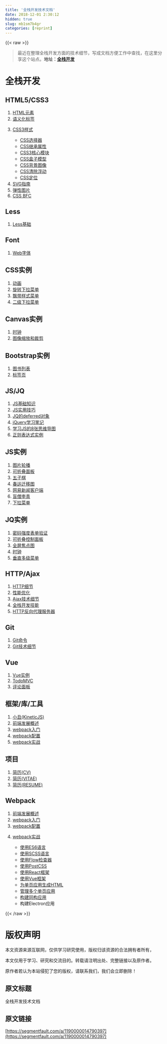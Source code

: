 ```yaml
---
title: '全栈开发技术文档' 
date: 2018-12-01 2:30:12
hidden: true
slug: mb1sm7b4gr
categories: [reprint]
---
```


{{< raw >}}

                    
<blockquote>最近在整理全栈开发方面的技术细节，写成文档方便工作中查找，在这里分享这个站点。<strong>地址：<a href="https://whjin.github.io/full-stack-development/" rel="nofollow noreferrer" target="_blank">全栈开发</a></strong>
</blockquote>
<h1 id="articleHeader0">全栈开发</h1>
<h2 id="articleHeader1">HTML5/CSS3</h2>
<ol>
<li><a href="https://whjin.github.io/full-stack-development/posts/HTML%E5%85%83%E7%B4%A0.html" rel="nofollow noreferrer" target="_blank">HTML元素</a></li>
<li><a href="https://whjin.github.io/full-stack-development/posts/%E8%AF%AD%E4%B9%89%E5%8C%96%E6%A0%87%E7%AD%BE.html" rel="nofollow noreferrer" target="_blank">语义化标签</a></li>
<li>
<p><a href="https://whjin.github.io/full-stack-development/posts/CSS3%E6%A0%B7%E5%BC%8F.html" rel="nofollow noreferrer" target="_blank">CSS3样式</a></p>
<ul>
<li><a href="https://whjin.github.io/full-stack-development/posts/CSS%E9%80%89%E6%8B%A9%E5%99%A8.html" rel="nofollow noreferrer" target="_blank">CSS选择器</a></li>
<li><a href="https://whjin.github.io/full-stack-development/posts/CSS%E7%BB%A7%E6%89%BF%E5%B1%9E%E6%80%A7.html" rel="nofollow noreferrer" target="_blank">CSS继承属性</a></li>
<li><a href="https://whjin.github.io/full-stack-development/posts/CSS3%E6%A0%B8%E5%BF%83%E6%A8%A1%E5%9D%97.html" rel="nofollow noreferrer" target="_blank">CSS3核心模块</a></li>
<li><a href="https://whjin.github.io/full-stack-development/posts/CSS%E7%9B%92%E5%AD%90%E6%A8%A1%E5%9E%8B.html" rel="nofollow noreferrer" target="_blank">CSS盒子模型</a></li>
<li><a href="https://whjin.github.io/full-stack-development/posts/CSS%E8%83%8C%E6%99%AF%E5%9B%BE%E5%83%8F.html" rel="nofollow noreferrer" target="_blank">CSS背景图像</a></li>
<li><a href="https://whjin.github.io/full-stack-development/posts/CSS%E6%B8%85%E9%99%A4%E6%B5%AE%E5%8A%A8.html" rel="nofollow noreferrer" target="_blank">CSS清除浮动</a></li>
<li><a href="https://whjin.github.io/full-stack-development/posts/CSS%E5%AE%9A%E4%BD%8D.html" rel="nofollow noreferrer" target="_blank">CSS定位</a></li>
</ul>
</li>
<li><a href="https://whjin.github.io/full-stack-development/posts/SVG%E6%8C%87%E5%8D%97.html" rel="nofollow noreferrer" target="_blank">SVG指南</a></li>
<li><a href="https://whjin.github.io/full-stack-development/posts/%E5%BC%B9%E6%80%A7%E5%9B%BE%E7%89%87.html" rel="nofollow noreferrer" target="_blank">弹性图片</a></li>
<li><a href="https://whjin.github.io/full-stack-development/posts/CSS%20BFC.html" rel="nofollow noreferrer" target="_blank">CSS BFC</a></li>
</ol>
<h2 id="articleHeader2">Less</h2>
<ol><li><a href="https://whjin.github.io/full-stack-development/posts/Less%E5%9F%BA%E7%A1%80.html" rel="nofollow noreferrer" target="_blank">Less基础</a></li></ol>
<h2 id="articleHeader3">Font</h2>
<ol><li><a href="https://whjin.github.io/full-stack-development/posts/Web%E5%AD%97%E4%BD%93.html" rel="nofollow noreferrer" target="_blank">Web字体</a></li></ol>
<h2 id="articleHeader4">CSS实例</h2>
<ol>
<li><a href="https://whjin.github.io/full-stack-development/instance/css/animation/index.html" rel="nofollow noreferrer" target="_blank">动画</a></li>
<li><a href="https://whjin.github.io/full-stack-development/instance/css/rotate-dropdown-menu/index.html" rel="nofollow noreferrer" target="_blank">旋转下拉菜单</a></li>
<li><a href="https://whjin.github.io/full-stack-development/instance/css/ribbonMenu/index.html" rel="nofollow noreferrer" target="_blank">飘带样式菜单</a></li>
<li><a href="https://whjin.github.io/full-stack-development/instance/css/dropdownMenu/index.html" rel="nofollow noreferrer" target="_blank">二级下拉菜单</a></li>
</ol>
<h2 id="articleHeader5">Canvas实例</h2>
<ol>
<li><a href="https://whjin.github.io/full-stack-development/instance/canvas/clock/index.html" rel="nofollow noreferrer" target="_blank">时钟</a></li>
<li><a href="https://whjin.github.io/full-stack-development/instance/canvas/imageCut/index.html" rel="nofollow noreferrer" target="_blank">图像缩放和裁剪</a></li>
</ol>
<h2 id="articleHeader6">Bootstrap实例</h2>
<ol>
<li><a href="https://whjin.github.io/full-stack-development/instance/bootstrap/book-list/index.html" rel="nofollow noreferrer" target="_blank">图书列表</a></li>
<li><a href="https://whjin.github.io/full-stack-development/instance/bootstrap/tabPage/index.html" rel="nofollow noreferrer" target="_blank">标签页</a></li>
</ol>
<h2 id="articleHeader7">JS/JQ</h2>
<ol>
<li><a href="https://whjin.github.io/full-stack-development/posts/JS%E5%9F%BA%E7%A1%80%E7%9F%A5%E8%AF%86.html" rel="nofollow noreferrer" target="_blank">JS基础知识</a></li>
<li><a href="https://whjin.github.io/full-stack-development/posts/JS%E5%AE%9E%E7%94%A8%E6%8A%80%E5%B7%A7.html" rel="nofollow noreferrer" target="_blank">JS实用技巧</a></li>
<li><a href="https://whjin.github.io/full-stack-development/posts/JQ%E7%9A%84deferred%E5%AF%B9%E8%B1%A1.html" rel="nofollow noreferrer" target="_blank">JQ的deferred对象</a></li>
<li><a href="https://whjin.github.io/full-stack-development/posts/jQuery%E5%AD%A6%E4%B9%A0%E7%AC%94%E8%AE%B0.html" rel="nofollow noreferrer" target="_blank">jQuery学习笔记</a></li>
<li><a href="https://whjin.github.io/full-stack-development/posts/%E5%AD%A6%E4%B9%A0JS%E7%9A%848%E5%BC%A0%E6%80%9D%E7%BB%B4%E5%AF%BC%E5%9B%BE.html" rel="nofollow noreferrer" target="_blank">学习JS的8张思维导图</a></li>
<li><a href="https://whjin.github.io/full-stack-development/posts/%E6%AD%A3%E5%88%99%E8%A1%A8%E8%BE%BE%E5%BC%8F%E5%AE%9E%E4%BE%8B.html" rel="nofollow noreferrer" target="_blank">正则表达式实例</a></li>
</ol>
<h2 id="articleHeader8">JS实例</h2>
<ol>
<li><a href="https://whjin.github.io/full-stack-development/instance/js/slideshow/index.html" rel="nofollow noreferrer" target="_blank">图片轮播</a></li>
<li><a href="https://whjin.github.io/full-stack-development/instance/js/foldablePanel/index.html" rel="nofollow noreferrer" target="_blank">可折叠面板</a></li>
<li><a href="https://whjin.github.io/full-stack-development/instance/js/gobang/index.html" rel="nofollow noreferrer" target="_blank">五子棋</a></li>
<li><a href="https://whjin.github.io/full-stack-development/instance/js/migration-map/index.html" rel="nofollow noreferrer" target="_blank">春运迁移图</a></li>
<li><a href="https://whjin.github.io/full-stack-development/instance/js/newsClient/index.html" rel="nofollow noreferrer" target="_blank">网易新闻客户端</a></li>
<li><a href="https://whjin.github.io/full-stack-development/instance/js/webPage/index.html" rel="nofollow noreferrer" target="_blank">盲僧李青</a></li>
<li><a href="https://whjin.github.io/full-stack-development/instance/js/dropdown-menu/index.html" rel="nofollow noreferrer" target="_blank">下拉菜单</a></li>
</ol>
<h2 id="articleHeader9">JQ实例</h2>
<ol>
<li><a href="https://whjin.github.io/full-stack-development/instance/jquery/pwdMeter/index.html" rel="nofollow noreferrer" target="_blank">密码强度表单验证</a></li>
<li><a href="https://whjin.github.io/full-stack-development/instance/jquery/foldable-control-panel/index.html" rel="nofollow noreferrer" target="_blank">可折叠控制面板</a></li>
<li><a href="https://whjin.github.io/full-stack-development/instance/jquery/focus-picture/index.html" rel="nofollow noreferrer" target="_blank">全屏焦点图</a></li>
<li><a href="https://whjin.github.io/full-stack-development/instance/jquery/clock/index.html" rel="nofollow noreferrer" target="_blank">时钟</a></li>
<li><a href="https://whjin.github.io/full-stack-development/instance/jquery/multi-menu/index.html" rel="nofollow noreferrer" target="_blank">垂直多级菜单</a></li>
</ol>
<h2 id="articleHeader10">HTTP/Ajax</h2>
<ol>
<li><a href="https://whjin.github.io/full-stack-development/posts/HTTP%E7%BB%86%E8%8A%82.html" rel="nofollow noreferrer" target="_blank">HTTP细节</a></li>
<li><a href="https://whjin.github.io/full-stack-development/posts/%E6%80%A7%E8%83%BD%E4%BC%98%E5%8C%96.html" rel="nofollow noreferrer" target="_blank">性能优化</a></li>
<li><a href="https://whjin.github.io/full-stack-development/posts/Ajax%E6%8A%80%E6%9C%AF%E7%BB%86%E8%8A%82.html" rel="nofollow noreferrer" target="_blank">Ajax技术细节</a></li>
<li><a href="https://whjin.github.io/full-stack-development/posts/%E5%85%A8%E6%A0%88%E5%BC%80%E5%8F%91%E6%8A%80%E8%83%BD.html" rel="nofollow noreferrer" target="_blank">全栈开发技能</a></li>
<li><a href="https://whjin.github.io/full-stack-development/posts/HTTP%E5%8F%8D%E5%90%91%E4%BB%A3%E7%90%86%E6%9C%8D%E5%8A%A1%E5%99%A8.html" rel="nofollow noreferrer" target="_blank">HTTP反向代理服务器</a></li>
</ol>
<h2 id="articleHeader11">Git</h2>
<ol>
<li><a href="https://whjin.github.io/full-stack-development/posts/Git%E5%91%BD%E4%BB%A4.html" rel="nofollow noreferrer" target="_blank">Git命令</a></li>
<li><a href="https://whjin.github.io/full-stack-development/posts/Git%E6%8A%80%E6%9C%AF%E7%BB%86%E8%8A%82.html" rel="nofollow noreferrer" target="_blank">Git技术细节</a></li>
</ol>
<h2 id="articleHeader12">Vue</h2>
<ol>
<li><a href="https://whjin.github.io/full-stack-development/posts/Vue%E5%AE%9E%E4%BE%8B.html" rel="nofollow noreferrer" target="_blank">Vue实例</a></li>
<li><a href="https://whjin.github.io/full-stack-development/instance/vue/todoMVC/index.html" rel="nofollow noreferrer" target="_blank">TodoMVC</a></li>
<li><a href="https://whjin.github.io/full-stack-development/instance/vue/commentBoard/index.html" rel="nofollow noreferrer" target="_blank">评论面板</a></li>
</ol>
<h2 id="articleHeader13">框架/库/工具</h2>
<ol>
<li><a href="https://whjin.github.io/full-stack-development/instance/framework/KineticJS/index.html" rel="nofollow noreferrer" target="_blank">小丑(KineticJS)</a></li>
<li><a href="https://whjin.github.io/full-stack-development/posts/%E5%89%8D%E7%AB%AF%E5%8F%91%E5%B1%95%E6%A6%82%E8%BF%B0.html" rel="nofollow noreferrer" target="_blank">前端发展概述</a></li>
<li><a href="https://whjin.github.io/full-stack-development/posts/webpack%E5%85%A5%E9%97%A8.html" rel="nofollow noreferrer" target="_blank">webpack入门</a></li>
<li><a href="https://whjin.github.io/full-stack-development/posts/webpack%E9%85%8D%E7%BD%AE.html" rel="nofollow noreferrer" target="_blank">webpack配置</a></li>
<li><a href="https://whjin.github.io/full-stack-development/posts/webpack%E5%AE%9E%E6%88%98.html" rel="nofollow noreferrer" target="_blank">webpack实战</a></li>
</ol>
<h2 id="articleHeader14">项目</h2>
<ol>
<li><a href="https://whjin.github.io/full-stack-development/instance/project/cv/index.html" rel="nofollow noreferrer" target="_blank">简历(CV)</a></li>
<li><a href="https://whjin.github.io/full-stack-development/instance/project/vitae/index.html" rel="nofollow noreferrer" target="_blank">简历(VITAE)</a></li>
<li><a href="https://whjin.github.io/full-stack-development/instance/project/resume/index.html" rel="nofollow noreferrer" target="_blank">简历(RESUME)</a></li>
</ol>
<h2 id="articleHeader15">Webpack</h2>
<ol>
<li><a href="https://whjin.github.io/full-stack-development/posts/%E5%89%8D%E7%AB%AF%E5%8F%91%E5%B1%95%E6%A6%82%E8%BF%B0.html" rel="nofollow noreferrer" target="_blank">前端发展概述</a></li>
<li><a href="https://whjin.github.io/full-stack-development/posts/webpack%E5%85%A5%E9%97%A8.html" rel="nofollow noreferrer" target="_blank">webpack入门</a></li>
<li><a href="https://whjin.github.io/full-stack-development/posts/webpack%E9%85%8D%E7%BD%AE.html" rel="nofollow noreferrer" target="_blank">webpack配置</a></li>
<li>
<p><a href="https://whjin.github.io/full-stack-development/posts/webpack%E5%AE%9E%E6%88%98.html" rel="nofollow noreferrer" target="_blank">webpack实战</a></p>
<ul>
<li><a href="https://whjin.github.io/full-stack-development/posts/%E4%BD%BF%E7%94%A8ES6%E8%AF%AD%E8%A8%80.html" rel="nofollow noreferrer" target="_blank">使用ES6语言</a></li>
<li><a href="https://whjin.github.io/full-stack-development/posts/%E4%BD%BF%E7%94%A8SCSS%E8%AF%AD%E8%A8%80.html" rel="nofollow noreferrer" target="_blank">使用SCSS语言</a></li>
<li><a href="https://whjin.github.io/full-stack-development/posts/%E4%BD%BF%E7%94%A8Flow%E6%A3%80%E6%9F%A5%E5%99%A8.html" rel="nofollow noreferrer" target="_blank">使用Flow检查器</a></li>
<li><a href="https://whjin.github.io/full-stack-development/posts/%E4%BD%BF%E7%94%A8PostCSS.html" rel="nofollow noreferrer" target="_blank">使用PostCSS</a></li>
<li><a href="https://whjin.github.io/full-stack-development/posts/%E4%BD%BF%E7%94%A8React%E6%A1%86%E6%9E%B6.html" rel="nofollow noreferrer" target="_blank">使用React框架</a></li>
<li><a href="https://whjin.github.io/full-stack-development/posts/%E4%BD%BF%E7%94%A8Vue%E6%A1%86%E6%9E%B6.html" rel="nofollow noreferrer" target="_blank">使用Vue框架</a></li>
<li><a href="https://whjin.github.io/full-stack-development/posts/%E4%B8%BA%E5%8D%95%E9%A1%B5%E5%BA%94%E7%94%A8%E7%94%9F%E6%88%90HTML.html" rel="nofollow noreferrer" target="_blank">为单页应用生成HTML</a></li>
<li><a href="https://whjin.github.io/full-stack-development/posts/%E7%AE%A1%E7%90%86%E5%A4%9A%E4%B8%AA%E5%8D%95%E9%A1%B5%E5%BA%94%E7%94%A8.html" rel="nofollow noreferrer" target="_blank">管理多个单页应用</a></li>
<li><a href="https://whjin.github.io/full-stack-development/posts/%E6%9E%84%E5%BB%BA%E5%90%8C%E6%9E%84%E5%BA%94%E7%94%A8.html" rel="nofollow noreferrer" target="_blank">构建同构应用</a></li>
<li>构建Electron应用</li>
</ul>
</li>
</ol>

                
{{< /raw >}}

# 版权声明
本文资源来源互联网，仅供学习研究使用，版权归该资源的合法拥有者所有，

本文仅用于学习、研究和交流目的。转载请注明出处、完整链接以及原作者。

原作者若认为本站侵犯了您的版权，请联系我们，我们会立即删除！

## 原文标题
全栈开发技术文档

## 原文链接
[https://segmentfault.com/a/1190000014790397](https://segmentfault.com/a/1190000014790397)

